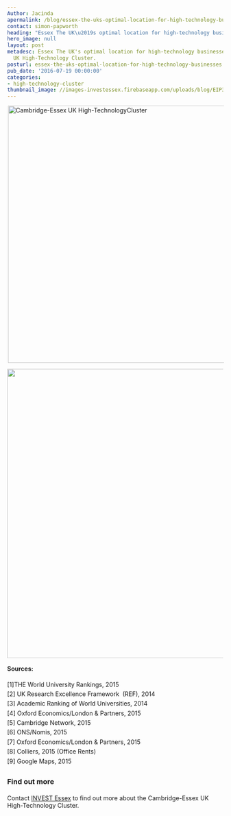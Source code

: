 ```yaml
---
Author: Jacinda
apermalink: /blog/essex-the-uks-optimal-location-for-high-technology-businesses
contact: simon-papworth
heading: "Essex The UK\u2019s optimal location for high-technology businesses"
hero_image: null
layout: post
metadesc: Essex The UK's optimal location for high-technology businesses. Cambridge-Essex
  UK High-Technology Cluster.
posturl: essex-the-uks-optimal-location-for-high-technology-businesses
pub_date: '2016-07-19 00:00:00'
categories:
- high-technology-cluster
thumbnail_image: //images-investessex.firebaseapp.com/uploads/blog/EIP3_160PX_TH.jpg
---
```


<p><img alt='Cambridge-Essex UK High-TechnologyCluster' src='//images-investessex.firebaseapp.com/uploads/blog/CEUHTC_icon_landscape_600.jpg' style='width: 600px; margin-left: 2px; margin-right: 2px;'/></p><p><img alt='' src='//images-investessex.firebaseapp.com/uploads/blog/CambridgeEssexGraphic2-META-675px.jpg' style='width: 675px;'/></p><p><strong style='line-height: 1.6;'>Sources:</strong></p><p><span style='line-height: 1.6;'>[1]THE World University Rankings, 2015</span><br/><span style='line-height: 1.6;'>[2] UK Research Excellence Framework  (REF), 2014</span><br/><span style='line-height: 1.6;'>[3] Academic Ranking of World Universities, 2014</span><br/><span style='line-height: 1.6;'>[4] Oxford Economics/London &amp; Partners, 2015</span><br/><span style='line-height: 1.6;'>[5] Cambridge Network, 2015</span><br/><span style='line-height: 1.6;'>[6] ONS/Nomis, 2015</span><br/><span style='line-height: 1.6;'>[7] Oxford Economics/London &amp; Partners, 2015</span><br/><span style='line-height: 1.6;'>[8] Colliers, 2015 (Office Rents)</span><br/><span style='line-height: 1.6;'>[9] Google Maps, 2015</span></p><h3><span style='line-height: 1.6;'>Find out more</span></h3><p>Contact <a href='../index.html' target='_blank'>INVEST Essex</a> to find out more about the Cambridge-Essex UK High-Technology Cluster.</p>
